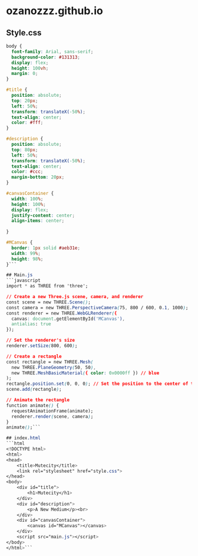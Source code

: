 # ozanozzz.github.io
## Style.css
```css
body {
  font-family: Arial, sans-serif;
  background-color: #131313;
  display: flex;
  height: 100vh;
  margin: 0;
}

#title {
  position: absolute;
  top: 20px;
  left: 50%;
  transform: translateX(-50%);
  text-align: center;
  color: #fff;
}

#description {
  position: absolute;
  top: 80px;
  left: 50%;
  transform: translateX(-50%);
  text-align: center;
  color: #ccc;
  margin-bottom: 20px;
}

#canvasContainer {
  width: 100%;
  height: 100%;
  display: flex; 
  justify-content: center; 
  align-items: center; 
  
}

#MCanvas {
  border: 1px solid #aeb31e;
  width: 99%;
  height: 98%;
}```

## Main.js
```javascript
import * as THREE from 'three';

// Create a new Three.js scene, camera, and renderer
const scene = new THREE.Scene();
const camera = new THREE.PerspectiveCamera(75, 800 / 600, 0.1, 1000);
const renderer = new THREE.WebGLRenderer({
  canvas: document.getElementById('MCanvas'),
  antialias: true
});

// Set the renderer's size
renderer.setSize(800, 600);

// Create a rectangle
const rectangle = new THREE.Mesh(
  new THREE.PlaneGeometry(50, 50),
  new THREE.MeshBasicMaterial({ color: 0x0000ff }) // blue
);
rectangle.position.set(0, 0, 0); // Set the position to the center of the canvas
scene.add(rectangle);

// Animate the rectangle
function animate() {
  requestAnimationFrame(animate);
  renderer.render(scene, camera);
}
animate();```

## index.html
```html
<!DOCTYPE html>
<html>
<head>
    <title>Mutecity</title>
    <link rel="stylesheet" href="style.css">
</head>
<body>
    <div id="title">
        <h1>Mutecity</h1>
    </div>
    <div id="description">
        <p>A New Medium</p><br>
    </div>
    <div id="canvasContainer">
        <canvas id="MCanvas"></canvas>
    </div>
    <script src="main.js"></script>
</body>
</html>```

